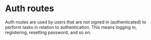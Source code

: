 # Auth routes

Auth routes are used by users that are not signed in (authenticated) to perform tasks in relation to authentication. This means logging in, registering, resetting password, and so on.
